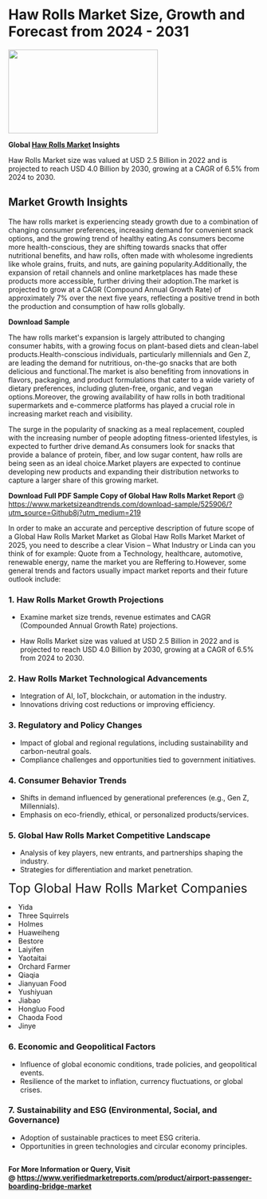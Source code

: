 <H1>Haw Rolls Market Size, Growth and Forecast from 2024 - 2031</H1><img class="aligncenter size-medium wp-image-584254" src="https://thirdeyenews.in/wp-content/uploads/2024/09/Global-Market-Research-300x168.jpeg" alt="" width="300" height="168" /><p><strong>Global&nbsp;<a href="https://www.marketsizeandtrends.com/download-sample/525906/?utm_source=Github8j?utm_medium=219">Haw Rolls Market</a> Insights</strong></p><p>Haw Rolls Market size was valued at USD 2.5 Billion in 2022 and is projected to reach USD 4.0 Billion by 2030, growing at a CAGR of 6.5% from 2024 to 2030.</p><p><h2>Market Growth Insights</h2> <p>The haw rolls market is experiencing steady growth due to a combination of changing consumer preferences, increasing demand for convenient snack options, and the growing trend of healthy eating.As consumers become more health-conscious, they are shifting towards snacks that offer nutritional benefits, and haw rolls, often made with wholesome ingredients like whole grains, fruits, and nuts, are gaining popularity.Additionally, the expansion of retail channels and online marketplaces has made these products more accessible, further driving their adoption.The market is projected to grow at a CAGR (Compound Annual Growth Rate) of approximately 7% over the next five years, reflecting a positive trend in both the production and consumption of haw rolls globally.</p> <p><strong>Download Sample</strong></p> <p>The haw rolls market's expansion is largely attributed to changing consumer habits, with a growing focus on plant-based diets and clean-label products.Health-conscious individuals, particularly millennials and Gen Z, are leading the demand for nutritious, on-the-go snacks that are both delicious and functional.The market is also benefiting from innovations in flavors, packaging, and product formulations that cater to a wide variety of dietary preferences, including gluten-free, organic, and vegan options.Moreover, the growing availability of haw rolls in both traditional supermarkets and e-commerce platforms has played a crucial role in increasing market reach and visibility.</p> <p>The surge in the popularity of snacking as a meal replacement, coupled with the increasing number of people adopting fitness-oriented lifestyles, is expected to further drive demand.As consumers look for snacks that provide a balance of protein, fiber, and low sugar content, haw rolls are being seen as an ideal choice.Market players are expected to continue developing new products and expanding their distribution networks to capture a larger share of this growing market.</p> <p><span class=""><strong>Download Full PDF Sample Copy of Global Haw Rolls Market Report</strong> @ <a href="https://www.marketsizeandtrends.com/download-sample/525906/?utm_source=Github8j?utm_medium=219" target="_blank">https://www.marketsizeandtrends.com/download-sample/525906/?utm_source=Github8j?utm_medium=219</a></span></p><p>In order to make an accurate and perceptive description of future scope of a Global&nbsp;Haw Rolls Market Market as Global&nbsp;Haw Rolls Market Market of 2025, you need to describe a clear Vision &ndash; What Industry or Linda can you think of for example: Quote from a Technology, healthcare, automotive, renewable energy, name the market you are Reffering to.However, some general trends and factors usually impact market reports and their future outlook include:</p><h3>1.&nbsp;<strong>Haw Rolls Market Growth Projections</strong></h3><ul><li>Examine market size trends, revenue estimates and CAGR (Compounded Annual Growth Rate) projections.</li><li><p>Haw Rolls Market size was valued at USD 2.5 Billion in 2022 and is projected to reach USD 4.0 Billion by 2030, growing at a CAGR of 6.5% from 2024 to 2030.</p></li></ul><h3>2.&nbsp;<strong>Haw Rolls Market Technological Advancements</strong></h3><ul><li>Integration of AI, IoT, blockchain, or automation in the industry.</li><li>Innovations driving cost reductions or improving efficiency.</li></ul><h3>3.&nbsp;<strong>Regulatory and Policy Changes</strong></h3><ul><li>Impact of global and regional regulations, including sustainability and carbon-neutral goals.</li><li>Compliance challenges and opportunities tied to government initiatives.</li></ul><h3>4.&nbsp;<strong>Consumer Behavior Trends</strong></h3><ul><li>Shifts in demand influenced by generational preferences (e.g., Gen Z, Millennials).</li><li>Emphasis on eco-friendly, ethical, or personalized products/services.</li></ul><h3>5.&nbsp;<strong>Global Haw Rolls Market Competitive Landscape</strong></h3><ul><li>Analysis of key players, new entrants, and partnerships shaping the industry.</li><li>Strategies for differentiation and market penetration.</li></ul><p data-pm-slice="1 1 []"><span style="color: inherit; font-family: inherit; font-size: 25px;">Top Global Haw Rolls Market Companies</span></p><div class="" data-test-id=""><p><li>Yida</li><li> Three Squirrels</li><li> Holmes</li><li> Huaweiheng</li><li> Bestore</li><li> Laiyifen</li><li> Yaotaitai</li><li> Orchard Farmer</li><li> Qiaqia</li><li> Jianyuan Food</li><li> Yushiyuan</li><li> Jiabao</li><li> Hongluo Food</li><li> Chaoda Food</li><li> Jinye</li></p></div><h3>6.&nbsp;<strong>Economic and Geopolitical Factors</strong></h3><ul><li>Influence of global economic conditions, trade policies, and geopolitical events.</li><li>Resilience of the market to inflation, currency fluctuations, or global crises.</li></ul><h3>7.&nbsp;<strong>Sustainability and ESG (Environmental, Social, and Governance)</strong></h3><ul><li>Adoption of sustainable practices to meet ESG criteria.</li><li>Opportunities in green technologies and circular economy principles.</li></ul><h2><strong style="font-size: 14px;">For More Information or Query, Visit @&nbsp;</strong><a style="background-color: #ffffff; font-size: 14px;" href="https://www.marketsizeandtrends.com/report/haw-rolls-market/" target="_blank">https://www.verifiedmarketreports.com/product/airport-passenger-boarding-bridge-market</a></h2>